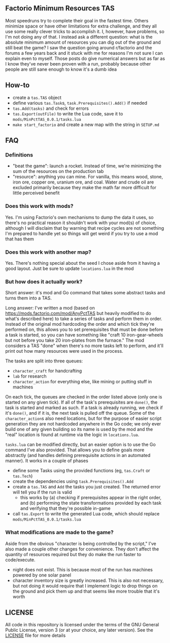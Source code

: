 ## Factorio Minimum Resources TAS


Most speedruns try to complete their goal in the fastest time. Others minimize space or have other limitations for extra challenge, and they all use some really clever tricks to accomplish it. I, however, have problems, so I'm not doing any of that. I instead ask a different question: what is the absolute minimum amount of resources you can dig out of the ground and still beat the game? I saw the question going around r/factorio and the forums a few years back and it stuck with me for reasons I'm not sure I can explain even to myself. Those posts do give numerical answers but as far as I know they've never been proven with a run, probably because other people are still sane enough to know it's a dumb idea

## How-to

* create a `tas.TAS` object
* define various `tas.Task`s, `task.Prerequisites().Add()` if needed
* `tas.Add(tasks)` and check for errors
* `tas.Export(outFile)` to write the Lua code, save it to `mods/MinPctTAS_0.0.1/tasks.lua`
* `make start_factorio` and create a new map with the string in `SETUP.md`

## FAQ

### Definitions

- "beat the game": launch a rocket. Instead of time, we're minimizing the sum of the resources on the production tab
- "resource": anything you can mine. For vanilla, this means wood, stone, iron ore, copper ore, uranium ore, and coal. Water and crude oil are excluded primarily because they make the math far more difficult for little perceived benefit

### Does this work with mods?

Yes. I'm using Factorio's own mechanisms to dump the data it uses, so there's no practical reason it shouldn't work with your mod(s) of choice, although I will disclaim that by warning that recipe cycles are not something I'm prepared to handle yet so things will get weird if you try to use a mod that has them

### Does this work with another map?

Yes. There's nothing special about the seed I chose aside from it having a good layout. Just be sure to update `locations.lua` in the mod

### But how does it actually work?

Short answer: it's mod and Go command that takes some abstract tasks and turns them into a TAS.

Long answer: I've written a mod (based on https://mods.factorio.com/mod/AnyPctTAS but heavily modified to do what's described here) to take a series of tasks and perform them in order. Instead of the original mod hardcoding the order and which tick they're performed on, this allows you to set prerequisites that must be done before a task is started, so you can have something like "craft 10 iron-gear-wheels but not before you take 20 iron-plates from the furnace." The mod considers a TAS "done" when there's no more tasks left to perform, and it'll print out how many resources were used in the process.

The tasks are split into three queues:
- `character_craft` for handcrafting
- `lab` for research
- `character_action` for everything else, like mining or putting stuff in machines

On each tick, the queues are checked in the order listed above (only one is started on any given tick). If all of the task's prerequisites are `done()`, the task is started and marked as such. If a task is already running, we check if it's `done()`, and if it is, the next task is pulled off the queue. Some of the `character_action`s also need locations, but for the purpose of easier script generation they are not hardcoded anywhere in the Go code; we only ever build one of any given building so its name is used by the mod and the "real" location is found at runtime via the logic in `locations.lua`.

`tasks.lua` can be modified directly, but an easier option is to use the Go command I've also provided. That allows you to define goals more abstractly (and handles defining prerequisite actions in an automated manner). It works in a couple of phases

- define some Tasks using the provided functions (eg, `tas.Craft` or `tas.Tech`)
- create the dependencies using `task.Prerequisites().Add`
- create a `tas.TAS` and `Add` the tasks you just created. The returned error will tell you if the run is valid
    * this works by (a) checking if prerequisites appear in the right order, and (b) performing the state transformations provided by each task and verifying that they're possible in-game
- call `tas.Export` to write the generated Lua code, which should replace `mods/MinPctTAS_0.0.1/tasks.lua`


### What modifications are made to the game?

Aside from the obvious "character is being controlled by the script," I've also made a couple other changes for convenience. They don't affect the quantity of resources required but they do make the run faster to code/execute.
* night does not exist. This is because most of the run has machines powered by one solar panel
* character inventory size is greatly increased. This is also not necessary, but not doing it would require that I implement logic to drop things on the ground and pick them up and that seems like more trouble that it's worth

## LICENSE

All code in this repository is licensed under the terms of the GNU General Public License, version 3 (or at your choice, any later version). See the [LICENSE](./LICENSE) file for more details